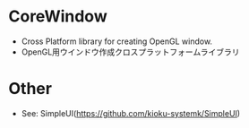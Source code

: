CoreWindow
==========

- Cross Platform library for creating OpenGL window.
- OpenGL用ウインドウ作成クロスプラットフォームライブラリ

# Other
- See: SimpleUI(https://github.com/kioku-systemk/SimpleUI)
